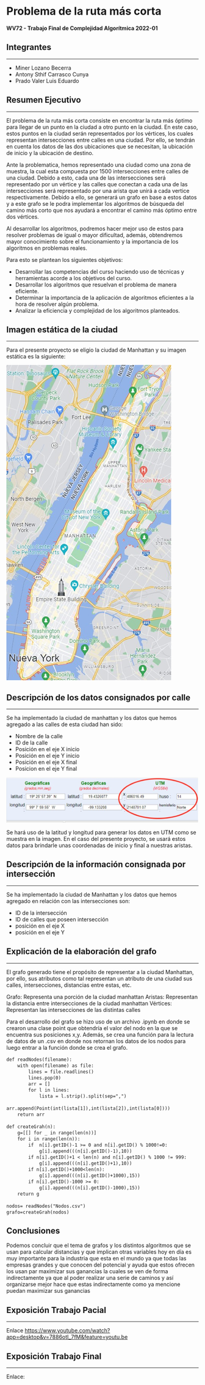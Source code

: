 # Problema de la ruta más corta
**WV72 - Trabajo Final de Complejidad Algorítmica 2022-01**

## Integrantes
------
- Miner Lozano Becerra
- Antony Sthif Carrasco Cunya
- Prado Valer Luis Eduardo

## Resumen Ejecutivo
------
El problema de la ruta más corta consiste en encontrar la ruta más óptimo para llegar de un punto en la ciudad a otro punto en la ciudad. En este caso, estos puntos en la ciudad serán representados por los vértices, los cuales representan intersecciones entre calles en una ciudad. Por ello, se tendrán en cuenta los datos de las dos ubicaciones que se necesitan, la ubicación de inicio y la ubicación de destino.

Ante la problematica, hemos representado una ciudad como una zona de muestra, la cual esta compuesta por 1500 intersecciones entre calles de una ciudad. Debido a esto, cada una de las intersecciones será representado por un vértice y las calles que conectan a cada una de las intersecciones será representado por una arista que unirá a cada vertice respectivamente. Debido a ello, se generará un grafo en base a estos datos y a este grafo se le podra implementar los algoritmos de búsqueda del camino más corto que nos ayudará a encontrar el camino más óptimo entre dos vértices.

Al desarrollar los algoritmos, podremos hacer mejor uso de estos para resolver problemas de igual o mayor dificultad, además, obtendremos mayor conocimiento sobre el funcionamiento y la importancia de los algoritmos en problemas reales.

Para esto se plantean los siguientes objetivos:
-	Desarrollar las competencias del curso haciendo uso de técnicas y herramientas acorde a los objetivos del curso.
-	Desarrollar los algoritmos que resuelvan el problema de manera eficiente.
-	Determinar la importancia de la aplicación de algoritmos eficientes a la hora de resolver algún problema.
-	Analizar la eficiencia y complejidad de los algoritmos planteados.

## Imagen estática de la ciudad 
-------
Para el presente proyecto se eligio la ciudad de Manhattan y su imagen estática es la siguiente:

![Manhattan](/Pictures/Manhattan-Static-Photo.jpg)

## Descripción de los datos consignados por calle
----------
Se ha implementado la ciudad de manhattan y los datos que hemos agregado a las calles de esta ciudad han sido: 

- Nombre de la calle 
- ID de la calle
- Posición en el eje X inicio
- Posición en el eje Y inicio
- Posición en el eje X final
- Posicion en el eje Y final 

![utm](/Pictures/UTM.jpg)

Se hará uso de la latitud y longitud para generar los datos en UTM como se muestra en la imagen. En el caso del presente proyecto, se usará estos datos para brindarle unas coordenadas de inicio y final a nuestras aristas.

## Descripción de la información consignada por intersección
----
Se ha implementado la ciudad de Manhattan y los datos que hemos agregado en relación con las intersecciones son:

-	ID de la intersección
-	ID de calles que poseen intersección
-	posición en el eje X
-	posición en el eje Y

## Explicación de la elaboración del grafo
---
El grafo generado tiene el propósito de representar a la ciudad Manhattan, por ello, sus atributos como tal representan un atributo de una ciudad sus calles, intersecciones, distancias entre estas, etc. 

Grafo: Representa una porción de la ciudad manhattan 
Aristas: Representan la distancia entre intersecciones de la ciudad manhattan
Vértices: Representan las intersecciones de las distintas calles 

Para el desarrollo del grafo se hizo uso de un archivo .ipynb en donde se crearon una clase point que obtendría el valor del nodo en la que se encuentra sus posiciones x,y. Además, se crea una función para la lectura de datos de un .csv en donde nos retornan los datos de los nodos para luego entrar a la función donde se crea el grafo.

````
def readNodes(filename):
    with open(filename) as file:
        lines = file.readlines()
        lines.pop(0)
        arr = []
        for l in lines:
            lista = l.strip().split(sep=",")
            arr.append(Point(int(lista[1]),int(lista[2]),int(lista[0])))
    return arr

def createGrah(n):
    g=[[] for _ in range(len(n))]
    for i in range(len(n)):
        if  n[i].getID()-1 >= 0 and n[i].getID() % 1000!=0:
            g[i].append(((n[i].getID()-1),10))
        if n[i].getID()+1 < len(n) and n[i].getID() % 1000 != 999:
            g[i].append(((n[i].getID()+1),10))
        if n[i].getID()+1000<len(n):
            g[i].append(((n[i].getID()+1000),15))
        if n[i].getID()-1000 >= 0:
            g[i].append(((n[i].getID()-1000),15))
    return g

nodos= readNodes("Nodos.csv")
grafo=createGrah(nodos)
````
## Conclusiones
Podemos concluir que el tema de grafos y los distintos algoritmos que se usan para calcular distancias y que implican otras variables hoy en día es muy importante para la industria que esta en el mundo ya que todas las empresas grandes y que conocen del potencial y ayuda que estos ofrecen los usan par maximizar sus ganancias la cuales se ven de forma indirectamente ya que al poder realizar una serie de caminos y  así organizarse mejor hace que estas indirectamente como ya mencione puedan maximizar sus ganancias 

## Exposición Trabajo Pacial
----
Enlace https://www.youtube.com/watch?app=desktop&v=7886otI_7fM&feature=youtu.be

## Exposición Trabajo Final 
----

Enlace: 

